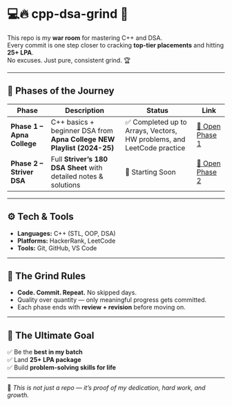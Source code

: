 # 💻🔥 cpp-dsa-grind 🚀  

This repo is my **war room** for mastering C++ and DSA.  
Every commit is one step closer to cracking **top-tier placements** and hitting **25+ LPA**.  
No excuses. Just pure, consistent grind. 🏆  

---

## 🏁 Phases of the Journey

| Phase | Description | Status | Link |
|-------|-------------|--------|------|
| **Phase 1 – Apna College** | C++ basics + beginner DSA from **Apna College NEW Playlist (2024-25)** | ✅ Completed up to Arrays, Vectors, HW problems, and LeetCode practice | [📂 Open Phase 1](./Phase-1-ApnaCollege) |
| **Phase 2 – Striver DSA** | Full **Striver’s 180 DSA Sheet** with detailed notes & solutions | 🔄 Starting Soon | [📂 Open Phase 2](./Phase-2-Striver-DSA) |

---

## ⚙️ Tech & Tools
- **Languages:** C++ (STL, OOP, DSA)
- **Platforms:** HackerRank, LeetCode
- **Tools:** Git, GitHub, VS Code

---

## 📅 The Grind Rules
- **Code. Commit. Repeat.** No skipped days.
- Quality over quantity — only meaningful progress gets committed.
- Each phase ends with **review + revision** before moving on.

---

## 🎯 The Ultimate Goal
✅ Be the **best in my batch**  
✅ Land **25+ LPA package**  
✅ Build **problem-solving skills for life**

---

📌 _This is not just a repo — it’s proof of my dedication, hard work, and growth._
